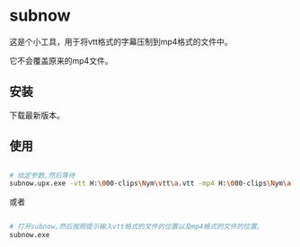 # subnow

这是个小工具，用于将vtt格式的字幕压制到mp4格式的文件中。

它不会覆盖原来的mp4文件。

## 安装

下载最新版本。

## 使用

```bash

# 给定参数,然后等待
subnow.upx.exe -vtt H:\000-clips\Nym\vtt\a.vtt -mp4 H:\000-clips\Nym\a.mp4

```

或者

```bash

# 打开subnow,然后按照提示输入vtt格式的文件的位置以及mp4格式的文件的位置。
subnow.exe


```

